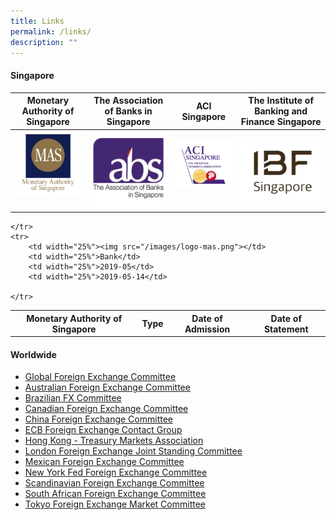 ```yaml
---
title: Links
permalink: /links/
description: ""
---
```

#### Singapore


| Monetary Authority of Singapore | The Association of Banks in Singapore | ACI Singapore | The Institute of Banking and Finance Singapore |
| :--------: | :--------: | :--------: | :--------: |
| [![mas](/images/logo-mas.png)](http://www.mas.gov.sg/)&nbsp;    | [![abs](/images/logo-abs.png)](http://www.abs.org.sg/)     | [![aci](/images/logo-aci.png)](http://www.acisin.com/)&nbsp;    |  [![ibf](/images/logo-ibf.png)](http://www.ibf.org.sg/) |

<table> 
	<tbody><tr>
		<th>Monetary Authority of Singapore</th>
		<th>Type</th>
		<th>Date of Admission</th>
		<th>Date of Statement</th>

	</tr>
	<tr>
		<td width="25%"><img src="/images/logo-mas.png"></td>
		<td width="25%">Bank</td>
		<td width="25%">2019-05</td>
		<td width="25%">2019-05-14</td>

	</tr>
</tbody></table>



#### Worldwide

*   [Global Foreign Exchange Committee](https://www.globalfxc.org/)
*   [Australian Foreign Exchange Committee](http://afxc.rba.gov.au/)
*   [Brazilian FX Committee](https://www.bcb.gov.br/en/#!/c/brfxc/)
*   [Canadian Foreign Exchange Committee](http://www.cfec.ca/)
*   [China Foreign Exchange Committee](http://www.chinamoney.com.cn/english/cfxcovs/)
*   [ECB Foreign Exchange Contact Group](https://www.ecb.europa.eu/paym/groups/fxcg/html/index.en.html)
*   [Hong Kong - Treasury Markets Association](https://www.tma.org.hk/)
*   [London Foreign Exchange Joint Standing Committee](https://www.bankofengland.co.uk/markets/london-foreign-exchange-joint-standing-committee)
*   [Mexican Foreign Exchange Committee](http://cmcm.banxico.org.mx/indexEn.html)
*   [New York Fed Foreign Exchange Committee](https://www.newyorkfed.org/fxc/index.html)
*   [Scandinavian Foreign Exchange Committee](https://www.riksbank.se/en-gb/about-the-riksbank/international-work/scandinavian-foreign-exchange-committee/)
*   [South African Foreign Exchange Committee](http://www.resbank.co.za/Markets/South_African_Foreign_Exchange_Committee/Pages/default.aspx)
*   [Tokyo Foreign Exchange Market Committee](http://www.fxcomtky.com/index_e.html)
